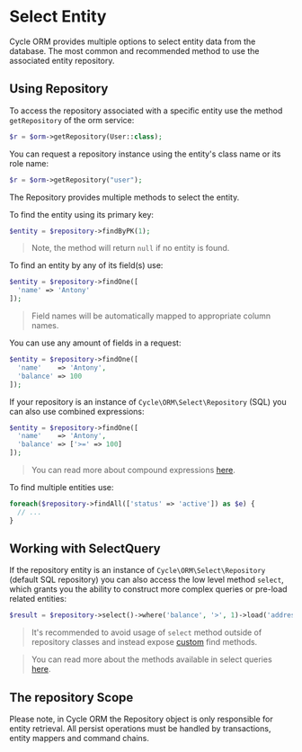 # Select Entity
Cycle ORM provides multiple options to select entity data from the database.
The most common and recommended method to use the associated entity repository.

## Using Repository
To access the repository associated with a specific entity use the method `getRepository` of the orm service:

```php
$r = $orm->getRepository(User::class);
```

You can request a repository instance using the entity's class name or its role name:

```php
$r = $orm->getRepository("user");
```

The Repository provides multiple methods to select the entity.

To find the entity using its primary key:

```php
$entity = $repository->findByPK(1);
```

> Note, the method will return `null` if no entity is found.

To find an entity by any of its field(s) use:

```php
$entity = $repository->findOne([
  'name' => 'Antony'
]);
```

> Field names will be automatically mapped to appropriate column names.

You can use any amount of fields in a request:

```php
$entity = $repository->findOne([
  'name'    => 'Antony',
  'balance' => 100
]);
```

If your repository is an instance of `Cycle\ORM\Select\Repository` (SQL) you can also use combined expressions:

```php
$entity = $repository->findOne([
  'name'    => 'Antony',
  'balance' => ['>=' => 100]
]);
```

> You can read more about compound expressions [here](/query-builder/complex.md).

To find multiple entities use:

```php
foreach($repository->findAll(['status' => 'active']) as $e) {
  // ...
}
```

## Working with SelectQuery
If the repository entity is an instance of `Cycle\ORM\Select\Repository` (default SQL repository) you can also access
the low level method `select`, which grants you the ability to construct more complex queries or pre-load related entities:

```php
$result = $repository->select()->where('balance', '>', 1)->load('address')->fetchAll();
```

> It's recommended to avoid usage of `select` method outside of repository classes and instead expose [custom](/basic/repository.md) find methods.

> You can read more about the methods available in select queries [here](https://spiral.dev/docs/database-query-builders).

## The repository Scope
Please note, in Cycle ORM the Repository object is only responsible for entity retrieval. All persist operations must be handled by transactions, entity mappers and command chains.
